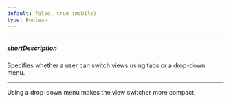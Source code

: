 ```yaml
---
default: false, true (mobile)
type: Boolean
---
```

---
##### shortDescription
Specifies whether a user can switch views using tabs or a drop-down menu.

---
Using a drop-down menu makes the view switcher more compact.